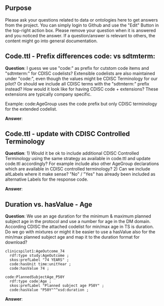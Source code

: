
## Purpose

Please ask your questions related to data or ontologies here to get answers from the project. You can simply login to Github and use the "Edit" Button in the top-right action box. Please remove your question when it is answered and you noticed the answer. If a question/answer is relevant to others, the content might go into general documentation.

## Code.ttl - Prefix differences code: vs sdtmterm:

**Question**: I guess we use "code:" as prefix for cutstom code items and "sdtmterm:" for CDISC codelists? Extensible codelists are also maintained under "code:", even though the values might be CDISC Terminology for our pilot? Or should we include all CDISC terms with the "sdtmterm:" prefix instead? How would it look like for having CDISC code + extensions? These extensions are typically company specific.

Example: code:AgeGroup uses the code prefix but only CDISC terminology for the extended codelist.

**Answer**:

## Code.ttl - update with CDISC Controlled Terminology

**Question**: 1) Would it be ok to include additional CDISC Controlled Terminology using the same strategy as available in code.ttl and update code.ttl accordingly? For example include also other AgeGroup declarations which are available in CDISC controlled terminology? 2) Can we include altLabels where it make sense? "No" / "Yes" has already been included as alternative Labels for the response code.

**Answer**:

## Duration vs. hasValue - Age

**Question**: We use an age duration for the minimum & maximum planned subject age in the protocol and use a number for age in the DM domain. According CDISC the attached codelist for min/max age in TS is duration. Do we go with mixtures or might it be easier to use a hasValue also for the min/max planned subject age and map it to the duration format for download?

```
clinicspilot1:AgeOutcome_74
  rdf:type study:AgeOutcome ;
  skos:prefLabel "74 YEARS" ;
  code:hasUnit time:unitYear ;
  code:hasValue 74 ;
  
code:PlannedSubjectAge_P50Y
  rdf:type code:Age ;
  skos:prefLabel "Planned subject age P50Y" ;
  code:hasValue "P50Y"^^xsd:duration ;
```

**Answer**:

